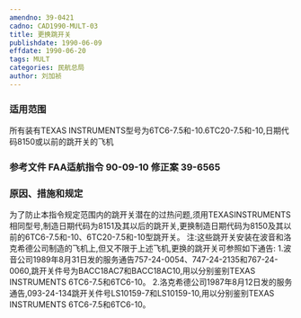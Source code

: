 ```yaml
---
amendno: 39-0421
cadno: CAD1990-MULT-03
title: 更换跳开关
publishdate: 1990-06-09
effdate: 1990-06-20
tags: MULT
categories: 民航总局
author: 刘加祯
---
```


### 适用范围 
所有装有TEXAS INSTRUMENTS型号为6TC6-7.5和-10.6TC20-7.5和-10,日期代码8150或以前的跳开关的飞机

<!--more-->
### 参考文件    FAA适航指令 90-09-10 修正案 39-6565 

### 原因、措施和规定 
为了防止本指令规定范围内的跳开关潜在的过热问题,须用TEXASINSTRUMENTS相同型号,制造日期代码为8151及其以后的跳开关,更换制造日期代码为8150及其以前的6TC6-7.5和-10、6TC20-7.5和-10型跳开关。 
    注:这些跳开关安装在波音和洛克希德公司制造的飞机上,但又不限于上述飞机,更换的跳开关可参照如下通告: 
    1.波音公司1989年8月31日发的服务通告757-24-0054、747-24-2135和767-24-0060,跳开关件号为BACC18AC7和BACC18AC10,用以分别鉴别TEXAS INSTRUMENTS 6TC6-7.5和6TC6-10。 
    2.洛克希德公司1987年8月12日发的服务通告,093-24-134跳开关件号LS10159-7和LS10159-10,用以分别鉴别TEXAS INSTRUMENTS 6TC6-7.5和6TC6-10。

       

